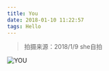 ```yaml
---
title: You
date: 2018-01-10 11:22:57
tags: Hello
---
```


> 拍摄来源：2018/1/9 she自拍

![YOU](You/you.jpg)